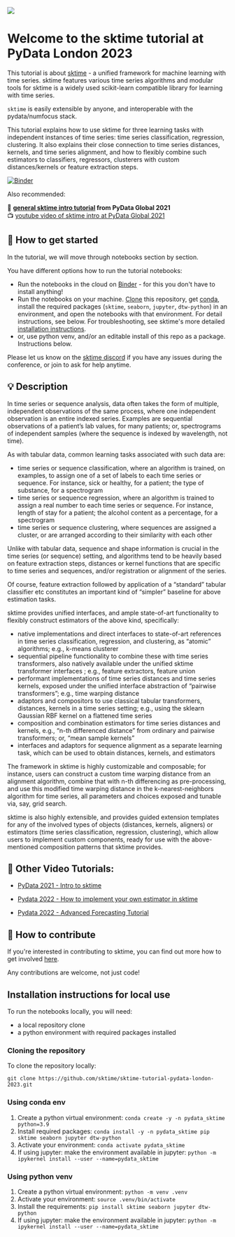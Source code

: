 ![](images/team.jpg)

Welcome to the sktime tutorial at PyData London 2023
====================================================

This tutorial is about [sktime] - a unified framework for machine learning with time series. sktime features various time series algorithms and modular tools for sktime is a widely used scikit-learn compatible library for learning with time series.

`sktime` is easily extensible by anyone, and interoperable with the pydata/numfocus stack.

This tutorial explains how to use sktime for three learning tasks with independent instances of time series: time series classification, regression, clustering. It also explains their close connection to time series distances, kernels, and time series alignment, and how to flexibly combine such estimators to classifiers, regressors, clusterers with custom distances/kernels or feature extraction steps.

[sktime]: https://sktime.net

[![Binder](https://mybinder.org/badge_logo.svg)](https://mybinder.org/v2/gh/sktime/sktime-tutorial-pydata-london-2023/main)

Also recommended:

:movie_camera: **[general sktime intro tutorial](https://github.com/sktime/sktime-tutorial-pydata-global-2021) from PyData Global 2021**\
:tv: [youtube video of sktime intro at PyData Global 2021](https://www.youtube.com/watch?v=ODspi8-uWgo)

## :rocket: How to get started

In the tutorial, we will move through notebooks section by section.

You have different options how to run the tutorial notebooks:

* Run the notebooks in the cloud on [Binder] - for this you don't have to install anything!
* Run the notebooks on your machine. [Clone] this repository, get [conda], install the required packages (`sktime`, `seaborn`, `jupyter`, `dtw-python`) in an environment, and open the notebooks with that environment. For detail instructions, see below. For troubleshooting, see sktime's more detailed [installation instructions].
* or, use python venv, and/or an editable install of this repo as a package. Instructions below.

[Binder]: https://mybinder.org/v2/gh/sktime/sktime-tutorial-pydata-global-2022/main?filepath=notebooks
[clone]: https://help.github.com/en/github/creating-cloning-and-archiving-repositories/cloning-a-repository
[conda]: https://docs.conda.io/en/latest/
[installation instructions]: https://www.sktime.net/en/latest/installation.html

Please let us know on the [sktime discord](https://discord.com/invite/54ACzaFsn7) if you have any issues during the conference, or join to ask for help anytime.

## :bulb: Description

In time series or sequence analysis, data often takes the form of multiple, independent observations of the same process, where one independent observation is an entire indexed series. Examples are sequential observations of a patient’s lab values, for many patients; or, spectrograms of independent samples (where the sequence is indexed by wavelength, not time).

As with tabular data, common learning tasks associated with such data are:
-	time series or sequence classification, where an algorithm is trained, on examples, to assign one of a set of labels to each time series or sequence. For instance, sick or healthy, for a patient; the type of substance, for a spectrogram
-	time series or sequence regression, where an algorithm is trained to assign a real number to each time series or sequence. For instance, length of stay for a patient; the alcohol content as a percentage, for a spectrogram
-	time series or sequence clustering, where sequences are assigned a cluster, or are arranged according to their similarity with each other

Unlike with tabular data, sequence and shape information is crucial in the time series (or sequence) setting, and algorithms tend to be heavily based on feature extraction steps, distances or kernel functions that are specific to time series and sequences, and/or registration or alignment of the series.

Of course, feature extraction followed by application of a “standard” tabular classifier etc constitutes an important kind of “simpler” baseline for above estimation tasks.

sktime provides unified interfaces, and ample state-of-art functionality to flexibly construct estimators of the above kind, specifically:
-	native implementations and direct interfaces to state-of-art references in time series classification, regression, and clustering, as “atomic” algorithms; e.g., k-means clusterer
-	sequential pipeline functionality to combine these with time series transformers, also natively available under the unified sktime transformer interfaces ; e.g., feature extractors, feature union
-	performant implementations of time series distances and time series kernels, exposed under the unified interface abstraction of “pairwise transformers”; e.g., time warping distance
-	adaptors and compositors to use classical tabular transformers, distances, kernels in a time series setting; e.g., using the sklearn Gaussian RBF kernel on a flattened time series
-	composition and combination estimators for time series distances and kernels, e.g., “n-th differenced distance” from ordinary and pairwise transformers; or, “mean sample kernels” 
-	interfaces and adaptors for sequence alignment as a separate learning task, which can be used to obtain distances, kernels, and estimators

The framework in sktime is highly customizable and composable; for instance, users can construct a custom time warping distance from an alignment algorithm, combine that with n-th differencing as pre-processing, and use this modified time warping distance in the k-nearest-neighbors algorithm for time series, all parameters and choices exposed and tunable via, say, grid search.

sktime is also highly extensible, and provides guided extension templates for any of the involved types of objects (distances, kernels, aligners) or estimators (time series classification, regression, clustering), which allow users to implement custom components, ready for use with the above-mentioned composition patterns that sktime provides.


## :movie_camera: Other Video Tutorials:

- [PyData 2021 - Intro to sktime](https://www.youtube.com/watch?v=ODspi8-uWgo)

- [Pydata 2022 - How to implement your own estimator in sktime](https://www.youtube.com/watch?v=S_3ewcvs_pg)

- [Pydata 2022 - Advanced Forecasting Tutorial](https://www.youtube.com/watch?v=4Rf9euAhjNc)

## :wave: How to contribute

If you're interested in contributing to sktime, you can find out more how to get involved [here](https://www.sktime.net/en/latest/get_involved.html).

Any contributions are welcome, not just code!

## Installation instructions for local use

To run the notebooks locally, you will need:

* a local repository clone
* a python environment with required packages installed

### Cloning the repository

To clone the repository locally:

`git clone https://github.com/sktime/sktime-tutorial-pydata-london-2023.git`

### Using conda env

1. Create a python virtual environment:
`conda create -y -n pydata_sktime python=3.9`
2. Install required packages:
`conda install -y -n pydata_sktime pip sktime seaborn jupyter dtw-python`
3. Activate your environment:
`conda activate pydata_sktime`
4. If using jupyter: make the environment available in jupyter:
`python -m ipykernel install --user --name=pydata_sktime`

### Using python venv

1. Create a python virtual environment:
`python -m venv .venv`
2. Activate your environment:
`source .venv/bin/activate`
3. Install the requirements:
`pip install sktime seaborn jupyter dtw-python`
4. If using jupyter: make the environment available in jupyter:
`python -m ipykernel install --user --name=pydata_sktime`
